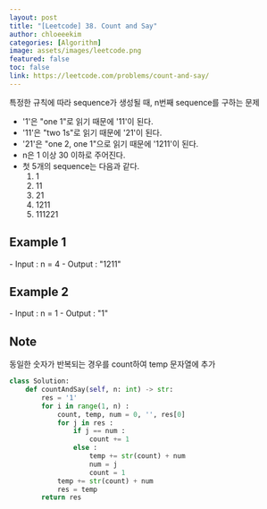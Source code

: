 ```yaml
---
layout: post
title: "[Leetcode] 38. Count and Say"
author: chloeeekim
categories: [Algorithm]
image: assets/images/leetcode.png
featured: false
toc: false
link: https://leetcode.com/problems/count-and-say/
---
```


특정한 규칙에 따라 sequence가 생성될 때, n번째 sequence를 구하는 문제
- '1'은 "one 1"로 읽기 때문에 '11'이 된다.
- '11'은 "two 1s"로 읽기 때문에 '21'이 된다.
- '21'은 "one 2, one 1"으로 읽기 때문에 '1211'이 된다.
- n은 1 이상 30 이하로 주어진다.
- 첫 5개의 sequence는 다음과 같다.
    1. 1
    2. 11
    3. 21
    4. 1211
    5. 111221

<h2>Example 1</h2>
- Input : n = 4
- Output : "1211"

<h2>Example 2</h2>
- Input : n = 1
- Output : "1"

<h2>Note</h2>
동일한 숫자가 반복되는 경우를 count하여 temp 문자열에 추가

```python
class Solution:
    def countAndSay(self, n: int) -> str:
        res = '1'
        for i in range(1, n) :
            count, temp, num = 0, '', res[0]            
            for j in res :
                if j == num :
                    count += 1
                else :
                    temp += str(count) + num
                    num = j
                    count = 1
            temp += str(count) + num
            res = temp
        return res
```
